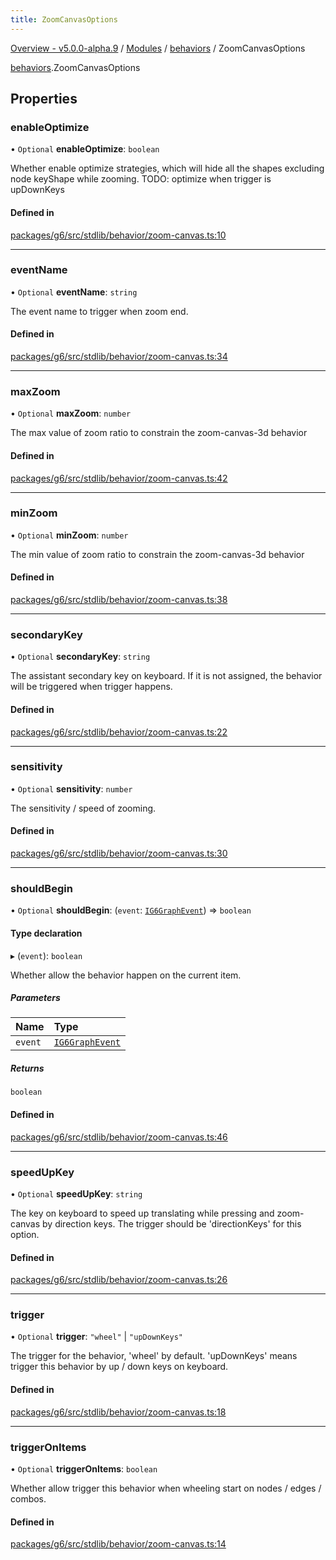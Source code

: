 ```yaml
---
title: ZoomCanvasOptions
---
```


[Overview - v5.0.0-alpha.9](../../README.en.md) / [Modules](../../modules.en.md) / [behaviors](../../modules/behaviors.en.md) / ZoomCanvasOptions

[behaviors](../../modules/behaviors.en.md).ZoomCanvasOptions

## Properties

### enableOptimize

• `Optional` **enableOptimize**: `boolean`

Whether enable optimize strategies, which will hide all the shapes excluding node keyShape while zooming.
TODO: optimize when trigger is upDownKeys

#### Defined in

[packages/g6/src/stdlib/behavior/zoom-canvas.ts:10](https://github.com/antvis/G6/blob/f03c826ec6/packages/g6/src/stdlib/behavior/zoom-canvas.ts#L10)

___

### eventName

• `Optional` **eventName**: `string`

The event name to trigger when zoom end.

#### Defined in

[packages/g6/src/stdlib/behavior/zoom-canvas.ts:34](https://github.com/antvis/G6/blob/f03c826ec6/packages/g6/src/stdlib/behavior/zoom-canvas.ts#L34)

___

### maxZoom

• `Optional` **maxZoom**: `number`

The max value of zoom ratio to constrain the zoom-canvas-3d behavior

#### Defined in

[packages/g6/src/stdlib/behavior/zoom-canvas.ts:42](https://github.com/antvis/G6/blob/f03c826ec6/packages/g6/src/stdlib/behavior/zoom-canvas.ts#L42)

___

### minZoom

• `Optional` **minZoom**: `number`

The min value of zoom ratio to constrain the zoom-canvas-3d behavior

#### Defined in

[packages/g6/src/stdlib/behavior/zoom-canvas.ts:38](https://github.com/antvis/G6/blob/f03c826ec6/packages/g6/src/stdlib/behavior/zoom-canvas.ts#L38)

___

### secondaryKey

• `Optional` **secondaryKey**: `string`

The assistant secondary key on keyboard. If it is not assigned, the behavior will be triggered when trigger happens.

#### Defined in

[packages/g6/src/stdlib/behavior/zoom-canvas.ts:22](https://github.com/antvis/G6/blob/f03c826ec6/packages/g6/src/stdlib/behavior/zoom-canvas.ts#L22)

___

### sensitivity

• `Optional` **sensitivity**: `number`

The sensitivity / speed of zooming.

#### Defined in

[packages/g6/src/stdlib/behavior/zoom-canvas.ts:30](https://github.com/antvis/G6/blob/f03c826ec6/packages/g6/src/stdlib/behavior/zoom-canvas.ts#L30)

___

### shouldBegin

• `Optional` **shouldBegin**: (`event`: [`IG6GraphEvent`](IG6GraphEvent.en.md)) => `boolean`

#### Type declaration

▸ (`event`): `boolean`

Whether allow the behavior happen on the current item.

##### Parameters

| Name | Type |
| :------ | :------ |
| `event` | [`IG6GraphEvent`](IG6GraphEvent.en.md) |

##### Returns

`boolean`

#### Defined in

[packages/g6/src/stdlib/behavior/zoom-canvas.ts:46](https://github.com/antvis/G6/blob/f03c826ec6/packages/g6/src/stdlib/behavior/zoom-canvas.ts#L46)

___

### speedUpKey

• `Optional` **speedUpKey**: `string`

The key on keyboard to speed up translating while pressing and zoom-canvas by direction keys. The trigger should be 'directionKeys' for this option.

#### Defined in

[packages/g6/src/stdlib/behavior/zoom-canvas.ts:26](https://github.com/antvis/G6/blob/f03c826ec6/packages/g6/src/stdlib/behavior/zoom-canvas.ts#L26)

___

### trigger

• `Optional` **trigger**: ``"wheel"`` \| ``"upDownKeys"``

The trigger for the behavior, 'wheel' by default. 'upDownKeys' means trigger this behavior by up / down keys on keyboard.

#### Defined in

[packages/g6/src/stdlib/behavior/zoom-canvas.ts:18](https://github.com/antvis/G6/blob/f03c826ec6/packages/g6/src/stdlib/behavior/zoom-canvas.ts#L18)

___

### triggerOnItems

• `Optional` **triggerOnItems**: `boolean`

Whether allow trigger this behavior when wheeling start on nodes / edges / combos.

#### Defined in

[packages/g6/src/stdlib/behavior/zoom-canvas.ts:14](https://github.com/antvis/G6/blob/f03c826ec6/packages/g6/src/stdlib/behavior/zoom-canvas.ts#L14)
